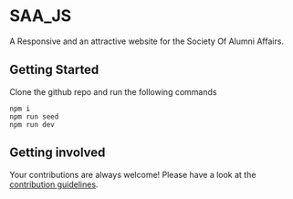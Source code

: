 # SAA_JS
A Responsive and an attractive website for the Society Of Alumni Affairs.  

## Getting Started
Clone the github repo and run the following commands
```
npm i
npm run seed
npm run dev
```

## Getting involved

Your contributions are always welcome! Please have a look at the [contribution guidelines](/Docs/CONTRIBUTING.md).

